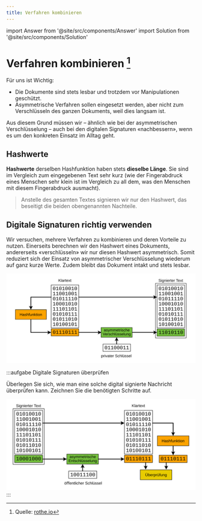 ```yaml
---
title: Verfahren kombinieren
---
```


import Answer from '@site/src/components/Answer'
import Solution from '@site/src/components/Solution'

# Verfahren kombinieren [^1]

Für uns ist Wichtig:
- Die Dokumente sind stets lesbar und trotzdem vor Manipulationen geschützt.
- Asymmetrische Verfahren sollen eingesetzt werden, aber nicht zum Verschlüsseln des ganzen Dokuments, weil dies langsam ist.

Aus diesem Grund müssen wir – ähnlich wie bei der asymmetrischen Verschlüsselung – auch bei den digitalen Signaturen «nachbessern», wenn es um den konkreten Einsatz im Alltag geht.

## Hashwerte
**Hashwerte** derselben Hashfunktion haben stets **dieselbe Länge**. Sie sind im Vergleich zum eingegebenen Text sehr kurz (wie der Fingerabdruck eines Menschen sehr klein ist im Vergleich zu all dem, was den Menschen mit diesem Fingerabdruck ausmacht).

> Anstelle des gesamten Textes signieren wir nur den Hashwert, das beseitigt die beiden obengenannten Nachteile.

## Digitale Signaturen richtig verwenden
Wir versuchen, mehrere Verfahren zu kombinieren und deren Vorteile zu nutzen. Einerseits berechnen wir den Hashwert eines Dokuments, andererseits «verschlüsseln» wir nur diesen Hashwert asymmetrisch. Somit reduziert sich der Einsatz von asymmetrischer Verschlüsselung wiederum auf ganz kurze Werte. Zudem bleibt das Dokument intakt und stets lesbar.


![Digitale Signatur: Hashwert und asymmetrische Verschlüsselung](images/hash-asymm-signature-binary.svg)

:::aufgabe Digitale Signaturen überprüfen

Überlegen Sie sich, wie man eine solche digital signierte Nachricht überprüfen kann. Zeichnen Sie die benötigten Schritte auf.

<Answer type="text" webKey="99cd9f5a-6715-44a8-89cf-c79770c0740b" />

<Solution webKey="5bacd9c8-2222-47c2-bc1d-e90116caf1d0">

![Digitale Signatur überprüfen](images/hash-asymm-signature-verification-binary.svg)
</Solution>
:::

[^1]: Quelle: [rothe.io](https://rothe.io/?b=crypto&p=559733)